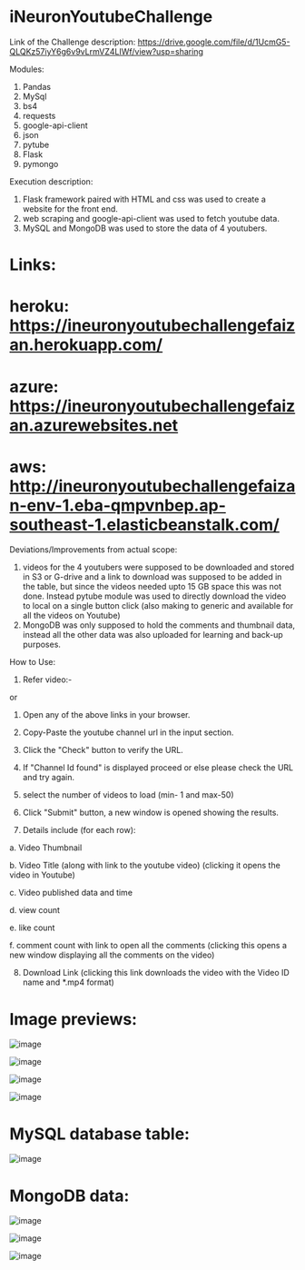 # iNeuronYoutubeChallenge

Link of the Challenge description: https://drive.google.com/file/d/1UcmG5-QLQKz57iyY6g6v9vLrmVZ4LIWf/view?usp=sharing

Modules:
1.  Pandas
2.  MySql
3.  bs4
4.  requests
5.  google-api-client
6.  json
7.  pytube
8.  Flask
9.  pymongo


Execution description:
1.  Flask framework paired with HTML and css was used to create a website for the front end.
2.  web scraping and google-api-client was used to fetch youtube data.
3.  MySQL and MongoDB was used to store the data of 4 youtubers.


# Links:
# heroku: https://ineuronyoutubechallengefaizan.herokuapp.com/
# azure: https://ineuronyoutubechallengefaizan.azurewebsites.net
# aws: http://ineuronyoutubechallengefaizan-env-1.eba-qmpvnbep.ap-southeast-1.elasticbeanstalk.com/

Deviations/Improvements from actual scope:
1.  videos for the 4 youtubers were supposed to be downloaded and stored in S3 or G-drive and a link to download was supposed to be added in the table, but since the videos needed upto 15 GB space this was not done. Instead pytube module was used to directly download the video to local on a single button click (also making to generic and available for all the videos on Youtube)
2.  MongoDB was only supposed to hold the comments and thumbnail data, instead all the other data was also uploaded for learning and back-up purposes.

How to Use:
1.  Refer video:- 

or

1.  Open any of the above links in your browser.

2.  Copy-Paste the youtube channel url in the input section.

3.  Click the "Check" button to verify the URL.

4.  If "Channel Id found" is displayed proceed or else please check the URL and try again.

5.  select the number of videos to load (min- 1 and max-50)

6.  Click "Submit" button, a new window is opened showing the results.

7.  Details include (for each row):

  a.  Video Thumbnail
  
  b.  Video Title (along with link to the youtube video) (clicking it opens the video in Youtube)
  
  c.  Video published data and time
  
  d.  view count
  
  e.  like count
  
  f.  comment count with link to open all the comments (clicking this opens a new window displaying all the comments on the video)
  

8.  Download Link (clicking this link downloads the video with the Video ID name and *.mp4 format)


# Image previews:

![image](https://user-images.githubusercontent.com/49452105/189480486-1bed21f3-1b93-42f3-98d5-ee3cd60cf8cc.png)

![image](https://user-images.githubusercontent.com/49452105/189480496-5f9e60ca-fe93-4a59-8c3f-1b57f8aeb933.png)

![image](https://user-images.githubusercontent.com/49452105/189480501-20cbf384-c6b1-4734-8c60-4aefd08fc8c1.png)

![image](https://user-images.githubusercontent.com/49452105/189480845-05af86a2-eac0-44f9-a0e3-2587ec59f43a.png)


# MySQL database table:
![image](https://user-images.githubusercontent.com/49452105/189480567-fa83abb5-e45a-4c86-a38a-4cc67f6c41b8.png)


# MongoDB data:
![image](https://user-images.githubusercontent.com/49452105/189480746-42793d34-ce4b-4a4b-b412-95d22baf79d1.png)

![image](https://user-images.githubusercontent.com/49452105/189480786-c178ed70-bf37-4137-ba6b-fa249353ecb5.png)

![image](https://user-images.githubusercontent.com/49452105/189480806-7ce0712f-f82c-4225-8cad-1d642d93b5a3.png)


